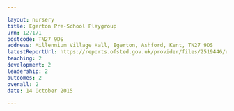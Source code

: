 ```yaml
---

layout: nursery
title: Egerton Pre-School Playgroup
urn: 127171
postcode: TN27 9DS
address: Millennium Village Hall, Egerton, Ashford, Kent, TN27 9DS
latestReportUrl: https://reports.ofsted.gov.uk/provider/files/2519446/urn/127171.pdf
teaching: 2
development: 2
leadership: 2
outcomes: 2
overall: 2
date: 14 October 2015

---
```

